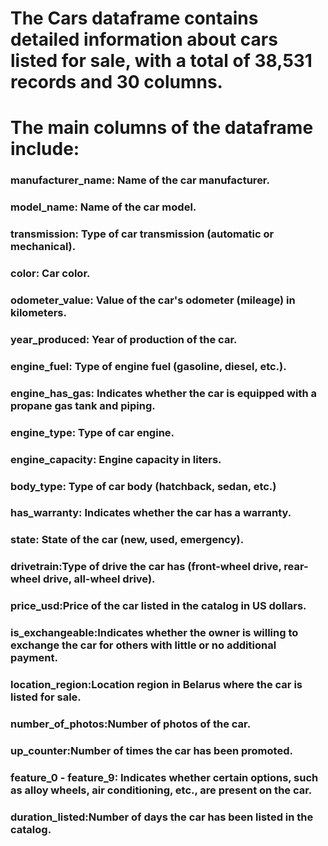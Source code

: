 # The Cars dataframe contains detailed information about cars listed for sale, with a total of 38,531 records and 30 columns. 

# The main columns of the dataframe include:


### manufacturer_name: Name of the car manufacturer.
### model_name: Name of the car model. 
### transmission: Type of car transmission (automatic or mechanical).
### color: Car color.
### odometer_value: Value of the car's odometer (mileage) in kilometers.
### year_produced: Year of production of the car.
### engine_fuel: Type of engine fuel (gasoline, diesel, etc.).
### engine_has_gas: Indicates whether the car is equipped with a propane gas tank and piping. 
### engine_type: Type of car engine.
### engine_capacity: Engine capacity in liters.
### body_type: Type of car body (hatchback, sedan, etc.)
### has_warranty: Indicates whether the car has a warranty.
### state: State of the car (new, used, emergency).
### drivetrain:Type of drive the car has (front-wheel drive, rear-wheel drive, all-wheel drive).
### price_usd:Price of the car listed in the catalog in US dollars.
### is_exchangeable:Indicates whether the owner is willing to exchange the car for others with little or no additional payment.
### location_region:Location region in Belarus where the car is listed for sale.
### number_of_photos:Number of photos of the car.
### up_counter:Number of times the car has been promoted.
### feature_0 - feature_9: Indicates whether certain options, such as alloy wheels, air conditioning, etc., are present on the car.
### duration_listed:Number of days the car has been listed in the catalog.

